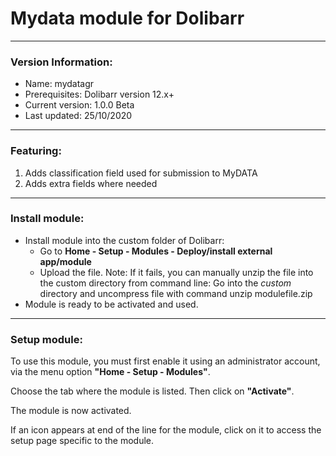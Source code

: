 # Mydata module for Dolibarr
***
### Version Information:
* Name: mydatagr
* Prerequisites: Dolibarr version 12.x+
* Current version: 1.0.0 Beta
* Last updated: 25/10/2020
***
### Featuring:
1. Adds classification field used for submission to MyDATA
2. Adds extra fields where needed

***
### Install module:
* Install module into the custom folder of Dolibarr: 
	* Go to **Home - Setup - Modules - Deploy/install external app/module**
	* Upload the file. Note: If it fails, you can manually unzip the file into the custom directory from command line: Go into the *custom* directory and uncompress file with command unzip modulefile.zip
* Module is ready to be activated and used.

***
### Setup module:
To use this module, you must first enable it using an administrator account, via the menu option **"Home - Setup - Modules"**.

Choose the tab where the module is listed. Then click on **"Activate"**.

The module is now activated.

If an icon appears at end of the line for the module, click on it to access the setup page specific to the module. 
